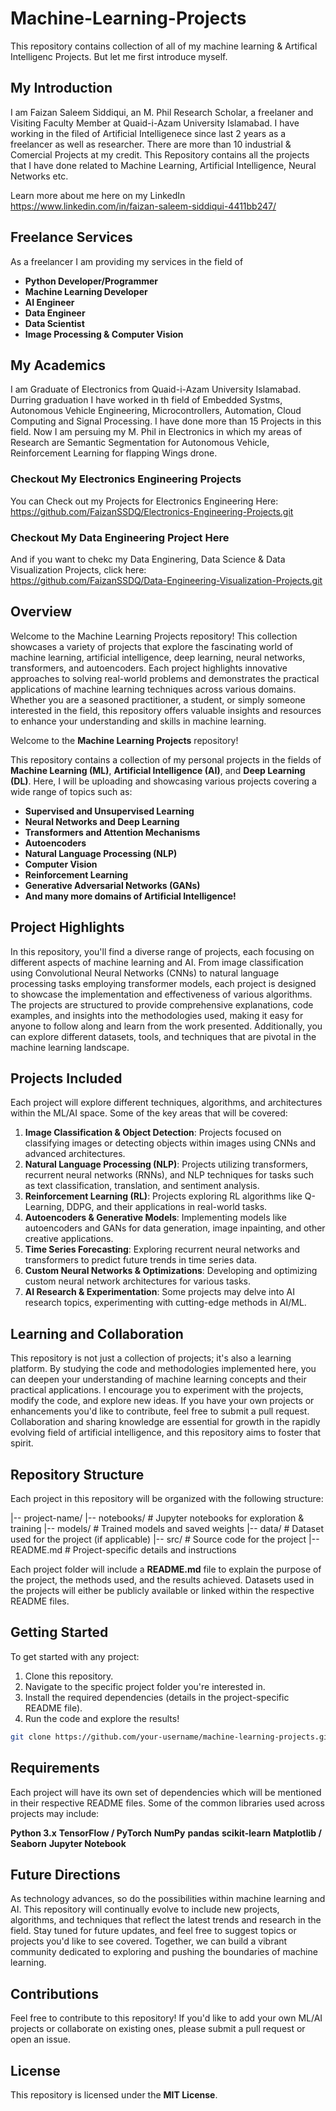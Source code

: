 # Machine-Learning-Projects
This repository contains collection of all of my machine learning & Artifical Intelligenc Projects. But let me first introduce myself.

## **My Introduction**
I am Faizan Saleem Siddiqui, an M. Phil Research Scholar, a freelaner and  Visiting Faculty Member at Quaid-i-Azam University Islamabad. I have working in the filed of Artificial Intelligenece since last 2 years as a freelancer as well as researcher. There are more than 10 industrial & Comercial Projects at my credit.
This Repository contains all the projects that I have done related to Machine Learning, Artificial Intelligence, Neural Networks etc. 

Learn more about me here on my LinkedIn
https://www.linkedin.com/in/faizan-saleem-siddiqui-4411bb247/


## **Freelance Services**
As a freelancer I am providing my services in the field of
- **Python Developer/Programmer**
- **Machine Learning Developer**
- **AI Engineer**
- **Data Engineer**
- **Data Scientist**
- **Image Processing & Computer Vision**

## **My Academics**
I am Graduate of Electronics from Quaid-i-Azam University Islamabad. Durring graduation I have worked in th field of Embedded Systms, Autonomous Vehicle Engineering, Microcontrollers, Automation, Cloud Computing and Signal Processing. I have done more than 15 Projects in this field. 
Now I am persuing my M. Phil in Electronics in which my areas of Research are Semantic Segmentation for Autonomous Vehicle, Reinforcement Learning for flapping Wings drone.

### **Checkout My Electronics Engineering Projects**
You can Check out my Projects for Electronics Engineering Here:
<br>
https://github.com/FaizanSSDQ/Electronics-Engineering-Projects.git

### **Checkout My Data Engineering Project Here**
And if you want to chekc my Data Enginering, Data Science & Data Visualization Projects, click here:
<br>
https://github.com/FaizanSSDQ/Data-Engineering-Visualization-Projects.git




## Overview
Welcome to the Machine Learning Projects repository! This collection showcases a variety of projects that explore the fascinating world of machine learning, artificial intelligence, deep learning, neural networks, transformers, and autoencoders. Each project highlights innovative approaches to solving real-world problems and demonstrates the practical applications of machine learning techniques across various domains. Whether you are a seasoned practitioner, a student, or simply someone interested in the field, this repository offers valuable insights and resources to enhance your understanding and skills in machine learning.


Welcome to the **Machine Learning Projects** repository! 

This repository contains a collection of my personal projects in the fields of **Machine Learning (ML)**, **Artificial Intelligence (AI)**, and **Deep Learning (DL)**. Here, I will be uploading and showcasing various projects covering a wide range of topics such as:

- **Supervised and Unsupervised Learning**
- **Neural Networks and Deep Learning**
- **Transformers and Attention Mechanisms**
- **Autoencoders**
- **Natural Language Processing (NLP)**
- **Computer Vision**
- **Reinforcement Learning**
- **Generative Adversarial Networks (GANs)**
- **And many more domains of Artificial Intelligence!**

## Project Highlights
In this repository, you'll find a diverse range of projects, each focusing on different aspects of machine learning and AI. From image classification using Convolutional Neural Networks (CNNs) to natural language processing tasks employing transformer models, each project is designed to showcase the implementation and effectiveness of various algorithms. The projects are structured to provide comprehensive explanations, code examples, and insights into the methodologies used, making it easy for anyone to follow along and learn from the work presented. Additionally, you can explore different datasets, tools, and techniques that are pivotal in the machine learning landscape.

## Projects Included

Each project will explore different techniques, algorithms, and architectures within the ML/AI space. Some of the key areas that will be covered:

1. **Image Classification & Object Detection**: Projects focused on classifying images or detecting objects within images using CNNs and advanced architectures.
2. **Natural Language Processing (NLP)**: Projects utilizing transformers, recurrent neural networks (RNNs), and NLP techniques for tasks such as text classification, translation, and sentiment analysis.
3. **Reinforcement Learning (RL)**: Projects exploring RL algorithms like Q-Learning, DDPG, and their applications in real-world tasks.
4. **Autoencoders & Generative Models**: Implementing models like autoencoders and GANs for data generation, image inpainting, and other creative applications.
5. **Time Series Forecasting**: Exploring recurrent neural networks and transformers to predict future trends in time series data.
6. **Custom Neural Networks & Optimizations**: Developing and optimizing custom neural network architectures for various tasks.
7. **AI Research & Experimentation**: Some projects may delve into AI research topics, experimenting with cutting-edge methods in AI/ML.

## Learning and Collaboration
This repository is not just a collection of projects; it's also a learning platform. By studying the code and methodologies implemented here, you can deepen your understanding of machine learning concepts and their practical applications. I encourage you to experiment with the projects, modify the code, and explore new ideas. If you have your own projects or enhancements you'd like to contribute, feel free to submit a pull request. Collaboration and sharing knowledge are essential for growth in the rapidly evolving field of artificial intelligence, and this repository aims to foster that spirit.

## Repository Structure

Each project in this repository will be organized with the following structure:


|-- project-name/ 
    |-- notebooks/ # Jupyter notebooks for exploration & training |-- models/ # Trained models and saved weights |-- data/ # Dataset used for the project (if applicable) |-- src/ # Source code for the project |-- README.md # Project-specific details and instructions


Each project folder will include a **README.md** file to explain the purpose of the project, the methods used, and the results achieved. Datasets used in the projects will either be publicly available or linked within the respective README files.

## Getting Started

To get started with any project:

1. Clone this repository.
2. Navigate to the specific project folder you're interested in.
3. Install the required dependencies (details in the project-specific README file).
4. Run the code and explore the results!

```bash
git clone https://github.com/your-username/machine-learning-projects.git
```
## Requirements
Each project will have its own set of dependencies which will be mentioned in their respective README files. Some of the common libraries used across projects may include:

**Python 3.x**
**TensorFlow / PyTorch**
**NumPy**
**pandas**
**scikit-learn**
**Matplotlib / Seaborn**
**Jupyter Notebook**



## Future Directions
As technology advances, so do the possibilities within machine learning and AI. This repository will continually evolve to include new projects, algorithms, and techniques that reflect the latest trends and research in the field. Stay tuned for future updates, and feel free to suggest topics or projects you'd like to see covered. Together, we can build a vibrant community dedicated to exploring and pushing the boundaries of machine learning.


## Contributions

Feel free to contribute to this repository! If you'd like to add your own ML/AI projects or collaborate on existing ones, please submit a pull request or open an issue.

## License

This repository is licensed under the **MIT License**.


